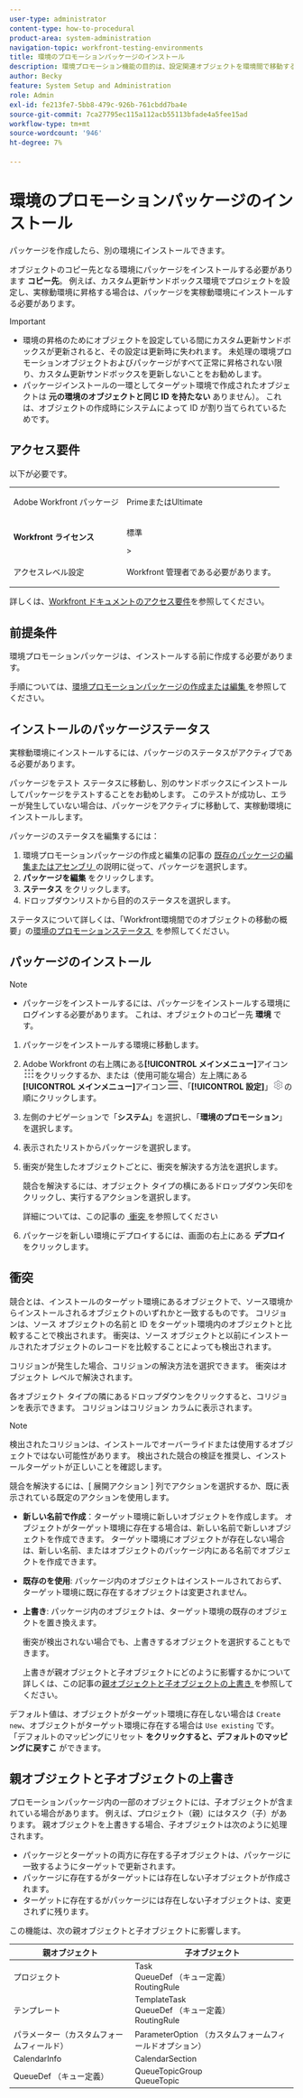 ```yaml
---
user-type: administrator
content-type: how-to-procedural
product-area: system-administration
navigation-topic: workfront-testing-environments
title: 環境のプロモーションパッケージのインストール
description: 環境プロモーション機能の目的は、設定関連オブジェクトを環境間で移動する機能を提供することです。 環境プロモーションパッケージをターゲット環境にインストールする方法を説明します。
author: Becky
feature: System Setup and Administration
role: Admin
exl-id: fe213fe7-5bb8-479c-926b-761cbdd7ba4e
source-git-commit: 7ca27795ec115a112acb55113bfade4a5fee15ad
workflow-type: tm+mt
source-wordcount: '946'
ht-degree: 7%

---
```


# 環境のプロモーションパッケージのインストール

パッケージを作成したら、別の環境にインストールできます。

オブジェクトのコピー先となる環境にパッケージをインストールする必要があります **コピー先**。 例えば、カスタム更新サンドボックス環境でプロジェクトを設定し、実稼動環境に昇格する場合は、パッケージを実稼動環境にインストールする必要があります。

>[!IMPORTANT]
>
>* 環境の昇格のためにオブジェクトを設定している間にカスタム更新サンドボックスが更新されると、その設定は更新時に失われます。 未処理の環境プロモーションオブジェクトおよびパッケージがすべて正常に昇格されない限り、カスタム更新サンドボックスを更新しないことをお勧めします。
>* パッケージインストールの一環としてターゲット環境で作成されたオブジェクトは **元の環境のオブジェクトと同じ ID を持たない** ありません）。 これは、オブジェクトの作成時にシステムによって ID が割り当てられているためです。

## アクセス要件

以下が必要です。

<table>
  <tr>
   <td>Adobe Workfront パッケージ
   </td>
   <td> <p>PrimeまたはUltimate</p>
   </td>
  </tr>
  <tr>
   <td><strong>Workfront ライセンス </strong>
   </td>
   <td> <p>標準</p>&gt;
   </td>
  </tr>
   <tr>
   <td>アクセスレベル設定
   </td>
   <td><p>Workfront 管理者である必要があります。</p>
   </td>
  </tr>
</table>

詳しくは、[Workfront ドキュメントのアクセス要件](/help/quicksilver/administration-and-setup/add-users/access-levels-and-object-permissions/access-level-requirements-in-documentation.md)を参照してください。

## 前提条件

環境プロモーションパッケージは、インストールする前に作成する必要があります。

手順については、[&#x200B; 環境プロモーションパッケージの作成または編集 &#x200B;](/help/quicksilver/administration-and-setup/set-up-workfront/workfront-testing-environments/environment-promotion-create-package.md) を参照してください。

## インストールのパッケージステータス

実稼動環境にインストールするには、パッケージのステータスがアクティブである必要があります。

パッケージをテスト ステータスに移動し、別のサンドボックスにインストールしてパッケージをテストすることをお勧めします。  このテストが成功し、エラーが発生していない場合は、パッケージをアクティブに移動して、実稼動環境にインストールします。

パッケージのステータスを編集するには：

1. 環境プロモーションパッケージの作成と編集の記事の [&#x200B; 既存のパッケージの編集またはアセンブリ &#x200B;](/help/quicksilver/administration-and-setup/set-up-workfront/workfront-testing-environments/environment-promotion-create-package.md#create-or-edit-an-environment-promotion-package) の説明に従って、パッケージを選択します。
1. **パッケージを編集** をクリックします。
1. **ステータス** をクリックします。
1. ドロップダウンリストから目的のステータスを選択します。

ステータスについて詳しくは、「Workfront環境間でのオブジェクトの移動の概要」の [&#x200B; 環境のプロモーションステータス &#x200B;](/help/quicksilver/administration-and-setup/set-up-workfront/workfront-testing-environments/environment-promotion-in-wf.md#environment-promotion-statuses) を参照してください。

## パッケージのインストール

>[!NOTE]
>
>* パッケージをインストールするには、パッケージをインストールする環境にログインする必要があります。 これは、オブジェクトのコピー先 **環境** です。

1. パッケージをインストールする環境に移動します。
1. Adobe Workfront の右上隅にある&#x200B;**[!UICONTROL メインメニュー]**&#x200B;アイコン![メインメニュー](/help/_includes/assets/main-menu-icon.png)をクリックするか、または（使用可能な場合）左上隅にある&#x200B;**[!UICONTROL メインメニュー]**&#x200B;アイコン![メインメニュー](/help/_includes/assets/main-menu-icon-left-nav.png)、「**[!UICONTROL 設定]**」![設定アイコン](/help/_includes/assets/gear-icon-setup.png)の順にクリックします。
1. 左側のナビゲーションで「**システム**」を選択し、「**環境のプロモーション**」を選択します。
1. 表示されたリストからパッケージを選択します。
1. 衝突が発生したオブジェクトごとに、衝突を解決する方法を選択します。

   競合を解決するには、オブジェクト タイプの横にあるドロップダウン矢印をクリックし、実行するアクションを選択します。

   詳細については、この記事の [&#x200B; 衝突 &#x200B;](#collisions) を参照してください
1. パッケージを新しい環境にデプロイするには、画面の右上にある **デプロイ** をクリックします。

## 衝突

競合とは、インストールのターゲット環境にあるオブジェクトで、ソース環境からインストールされるオブジェクトのいずれかと一致するものです。 コリジョンは、ソース オブジェクトの名前と ID をターゲット環境内のオブジェクトと比較することで検出されます。 衝突は、ソース オブジェクトと以前にインストールされたオブジェクトのレコードを比較することによっても検出されます。

コリジョンが発生した場合、コリジョンの解決方法を選択できます。 衝突はオブジェクト レベルで解決されます。

各オブジェクト タイプの隣にあるドロップダウンをクリックすると、コリジョンを表示できます。 コリジョンはコリジョン カラムに表示されます。

>[!NOTE]
>
>検出されたコリジョンは、インストールでオーバーライドまたは使用するオブジェクトではない可能性があります。 検出された競合の検証を推奨し、インストールターゲットが正しいことを確認します。

競合を解決するには、[ 展開アクション ] 列でアクションを選択するか、既に表示されている既定のアクションを使用します。

* **新しい名前で作成**：ターゲット環境に新しいオブジェクトを作成します。 オブジェクトがターゲット環境に存在する場合は、新しい名前で新しいオブジェクトを作成できます。 ターゲット環境にオブジェクトが存在しない場合は、新しい名前、またはオブジェクトのパッケージ内にある名前でオブジェクトを作成できます。
* **既存のを使用**: パッケージ内のオブジェクトはインストールされておらず、ターゲット環境に既に存在するオブジェクトは変更されません。
* **上書き**: パッケージ内のオブジェクトは、ターゲット環境の既存のオブジェクトを置き換えます。

  衝突が検出されない場合でも、上書きするオブジェクトを選択することもできます。

  上書きが親オブジェクトと子オブジェクトにどのように影響するかについて詳しくは、この記事の [&#x200B; 親オブジェクトと子オブジェクトの上書き &#x200B;](#overwriting-parent-and-child-objects) を参照してください。
<!--
* Do not use: The object in the package is not installed in the target environment. If you select Do not use, an error message will appear detailing how this choice will affect other objects or fields.
-->

デフォルト値は、オブジェクトがターゲット環境に存在しない場合は `Create new`、オブジェクトがターゲット環境に存在する場合は `Use existing` です。 「デフォルトのマッピングにリセット **をクリックすると、デフォルトのマッピングに戻すこ** ができます。

## 親オブジェクトと子オブジェクトの上書き

プロモーションパッケージ内の一部のオブジェクトには、子オブジェクトが含まれている場合があります。 例えば、プロジェクト（親）にはタスク（子）があります。 親オブジェクトを上書きする場合、子オブジェクトは次のように処理されます。

* パッケージとターゲットの両方に存在する子オブジェクトは、パッケージに一致するようにターゲットで更新されます。
* パッケージに存在するがターゲットには存在しない子オブジェクトが作成されます。
* ターゲットに存在するがパッケージには存在しない子オブジェクトは、変更されずに残ります。

この機能は、次の親オブジェクトと子オブジェクトに影響します。

| 親オブジェクト | 子オブジェクト |
|---|---|
| プロジェクト | Task<br>QueueDef （キュー定義） <br>RoutingRule |
| テンプレート | TemplateTask<br>QueueDef （キュー定義） <br>RoutingRule |
| パラメーター（カスタムフォームフィールド） | ParameterOption （カスタムフォームフィールドオプション） |
| CalendarInfo | CalendarSection |
| QueueDef （キュー定義） | QueueTopicGroup<br>QueueTopic |

